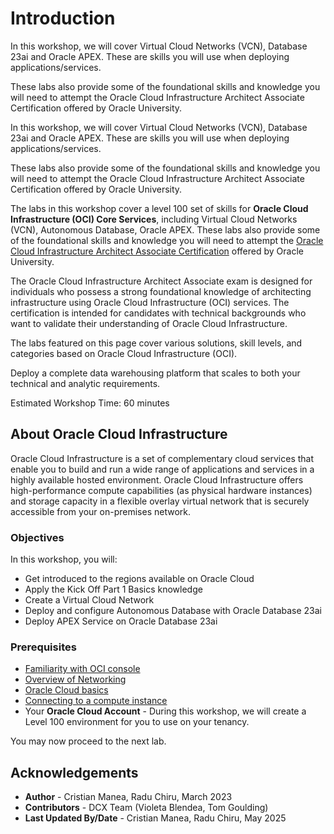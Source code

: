 # Introduction

In this workshop, we will cover Virtual Cloud Networks (VCN), Database 23ai and Oracle APEX. These are skills you will use when deploying applications/services.

These labs also provide some of the foundational skills and knowledge you will need to attempt the Oracle Cloud Infrastructure Architect Associate Certification offered by Oracle University.

In this workshop, we will cover Virtual Cloud Networks (VCN), Database 23ai and Oracle APEX. These are skills you will use when deploying applications/services.

These labs also provide some of the foundational skills and knowledge you will need to attempt the Oracle Cloud Infrastructure Architect Associate Certification offered by Oracle University.

The labs in this workshop cover a level 100 set of skills for **Oracle Cloud Infrastructure (OCI) Core Services**, including Virtual Cloud Networks (VCN), Autonomous Database, Oracle APEX. These labs also provide some of the foundational skills and knowledge you will need to attempt the [Oracle Cloud Infrastructure Architect Associate Certification](https://education.oracle.com/oracle-cloud-infrastructure-2022-architect-associate/pexam_1Z0-1072-22) offered by Oracle University.

The Oracle Cloud Infrastructure Architect Associate exam is designed for individuals who possess a strong foundational knowledge of architecting infrastructure using Oracle Cloud Infrastructure (OCI) services. The certification is intended for candidates with technical backgrounds who want to validate their understanding of Oracle Cloud Infrastructure.

The labs featured on this page cover various solutions, skill levels, and categories based on Oracle Cloud Infrastructure (OCI). 

Deploy a complete data warehousing platform that scales to both your technical and analytic requirements.


Estimated Workshop Time: 60 minutes

## About Oracle Cloud Infrastructure

Oracle Cloud Infrastructure is a set of complementary cloud services that enable you to build and run a wide range of applications and services in a highly available hosted environment. Oracle Cloud Infrastructure offers high-performance compute capabilities (as physical hardware instances) and storage capacity in a flexible overlay virtual network that is securely accessible from your on-premises network.

### Objectives

In this workshop, you will:
- Get introduced to the regions available on Oracle Cloud
- Apply the Kick Off Part 1 Basics knowledge
- Create a Virtual Cloud Network
- Deploy and configure Autonomous Database with Oracle Database 23ai
- Deploy APEX Service on Oracle Database 23ai

### Prerequisites
* [Familiarity with OCI console](https://docs.oracle.com/en-us/iaas/Content/GSG/Concepts/console.htm)
* [Overview of Networking](https://docs.oracle.com/en-us/iaas/Content/Network/Concepts/overview.htm)
* [Oracle Cloud basics](https://docs.oracle.com/en-us/iaas/Content/GSG/Concepts/concepts.htm)
* [Connecting to a compute instance](https://docs.oracle.com/en-us/iaas/Content/Compute/Tasks/accessinginstance.htm)
* Your **Oracle Cloud Account** - During this workshop, we will create a Level 100 environment for you to use on your tenancy.




You may now proceed to the next lab.

## Acknowledgements

- **Author** - Cristian Manea, Radu Chiru, March 2023
- **Contributors** - DCX Team (Violeta Blendea, Tom Goulding)
- **Last Updated By/Date** - Cristian Manea, Radu Chiru, May 2025


